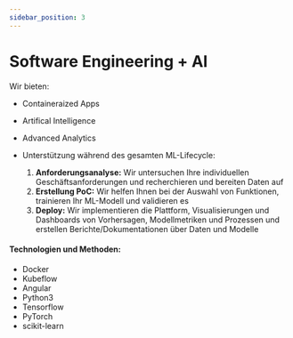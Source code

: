 ```yaml
---
sidebar_position: 3
---
```


# Software Engineering + AI

Wir bieten:

- Containeraized Apps 

- Artifical Intelligence 

- Advanced Analytics 

- Unterstützung während des gesamten ML-Lifecycle:
    1. **Anforderungsanalyse:**  Wir untersuchen Ihre individuellen Geschäftsanforderungen und recherchieren und bereiten Daten auf 
    2. **Erstellung PoC:** Wir helfen Ihnen bei der Auswahl von Funktionen, trainieren Ihr ML-Modell und validieren es 
    3. **Deploy:** Wir implementieren die Plattform, Visualisierungen und Dashboards von Vorhersagen, Modellmetriken und Prozessen und erstellen Berichte/Dokumentationen über Daten und Modelle 

#### Technologien und Methoden:
- Docker
- Kubeflow
- Angular
- Python3
- Tensorflow
- PyTorch
- scikit-learn